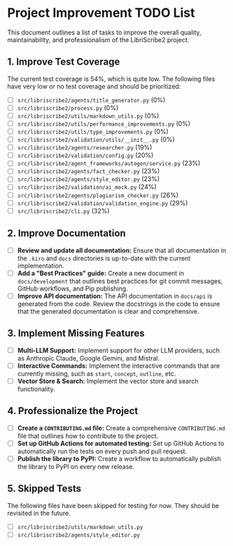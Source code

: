 # Project Improvement TODO List

This document outlines a list of tasks to improve the overall quality, maintainability, and professionalism of the LibriScribe2 project.

## 1. Improve Test Coverage

The current test coverage is 54%, which is quite low. The following files have very low or no test coverage and should be prioritized:

- [ ] `src/libriscribe2/agents/title_generator.py` (0%)
- [ ] `src/libriscribe2/process.py` (0%)
- [ ] `src/libriscribe2/utils/markdown_utils.py` (0%)
- [ ] `src/libriscribe2/utils/performance_improvements.py` (0%)
- [ ] `src/libriscribe2/utils/type_improvements.py` (0%)
- [ ] `src/libriscribe2/validation/utils/__init__.py` (0%)
- [ ] `src/libriscribe2/agents/researcher.py` (19%)
- [ ] `src/libriscribe2/validation/config.py` (20%)
- [ ] `src/libriscribe2/agent_frameworks/autogen/service.py` (23%)
- [ ] `src/libriscribe2/agents/fact_checker.py` (23%)
- [ ] `src/libriscribe2/agents/style_editor.py` (23%)
- [ ] `src/libriscribe2/validation/ai_mock.py` (24%)
- [ ] `src/libriscribe2/agents/plagiarism_checker.py` (26%)
- [ ] `src/libriscribe2/validation/validation_engine.py` (29%)
- [ ] `src/libriscribe2/cli.py` (32%)

## 2. Improve Documentation

- [ ] **Review and update all documentation:** Ensure that all documentation in the `.kiro` and `docs` directories is up-to-date with the current implementation.
- [ ] **Add a "Best Practices" guide:** Create a new document in `docs/development` that outlines best practices for git commit messages, GitHub workflows, and Pip publishing.
- [ ] **Improve API documentation:** The API documentation in `docs/api` is generated from the code. Review the docstrings in the code to ensure that the generated documentation is clear and comprehensive.

## 3. Implement Missing Features

- [ ] **Multi-LLM Support:** Implement support for other LLM providers, such as Anthropic Claude, Google Gemini, and Mistral.
- [ ] **Interactive Commands:** Implement the interactive commands that are currently missing, such as `start`, `concept`, `outline`, etc.
- [ ] **Vector Store & Search:** Implement the vector store and search functionality.

## 4. Professionalize the Project

- [ ] **Create a `CONTRIBUTING.md` file:** Create a comprehensive `CONTRIBUTING.md` file that outlines how to contribute to the project.
- [ ] **Set up GitHub Actions for automated testing:** Set up GitHub Actions to automatically run the tests on every push and pull request.
- [ ] **Publish the library to PyPI:** Create a workflow to automatically publish the library to PyPI on every new release.

## 5. Skipped Tests

The following files have been skipped for testing for now. They should be revisited in the future.

- [ ] `src/libriscribe2/utils/markdown_utils.py`
- [ ] `src/libriscribe2/agents/style_editor.py`
